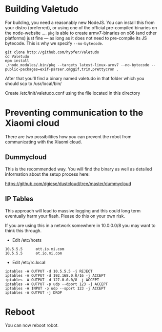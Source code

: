 # Building Valetudo

For building, you need a reasonably new NodeJS. You can install this from your
distro (preferred), or using one of the official pre-compiled binaries on the
node-website …. `pkg` is able to create armv7-binaries on x86 (and other
platforms) just fine — as long as it does not need to pre-compile its JS
bytecode. This is why we specify `--no-bytecode`.
```
git clone http://github.com/hypfer/Valetudo
cd Valetudo
npm install
./node_modules/.bin/pkg --targets latest-linux-armv7 --no-bytecode --public-packages=exif-parser,omggif,trim,prettycron .
```
After that you'll find a binary named valetudo in that folder which you should scp to /usr/local/bin/

Create /etc/init/valetudo.conf using the file located in this directory

# Preventing communication to the Xiaomi cloud

There are two possibilities how you can prevent the robot from communicating with the Xiaomi cloud.

## Dummycloud

This is the recommended way. You will find the binary as well as detailed information about the setup process here:

https://github.com/dgiese/dustcloud/tree/master/dummycloud

## IP Tables

This approach will lead to massive logging and this could long term eventually harm your flash. Please do this on your own risk.

If you are using this in a network somewhere in 10.0.0.0/8 you may want to think this through.

* Edit /etc/hosts
```
10.5.5.5      ott.io.mi.com
10.5.5.5      ot.io.mi.com
```

* Edit /etc/rc.local
```
iptables -A OUTPUT -d 10.5.5.5 -j REJECT
iptables -A OUTPUT -d 192.168.0.0/16 -j ACCEPT
iptables -A OUTPUT -d 127.0.0.0/8 -j ACCEPT
iptables -A OUTPUT -p udp --dport 123 -j ACCEPT
iptables -A INPUT -p udp --sport 123 -j ACCEPT
iptables -A OUTPUT -j DROP
```

# Reboot

You can now reboot robot.
